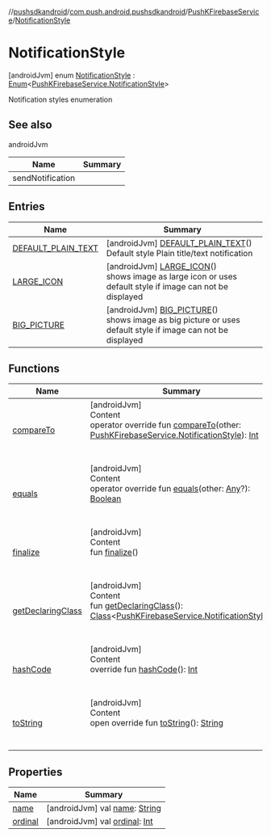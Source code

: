 //[pushsdkandroid](../../../index.md)/[com.push.android.pushsdkandroid](../../index.md)/[PushKFirebaseService](../index.md)/[NotificationStyle](index.md)



# NotificationStyle  
 [androidJvm] enum [NotificationStyle](index.md) : [Enum](https://kotlinlang.org/api/latest/jvm/stdlib/kotlin/-enum/index.html)<[PushKFirebaseService.NotificationStyle](index.md)> 

Notification styles enumeration

   


## See also  
  
androidJvm  
  
|  Name|  Summary| 
|---|---|
| <a name="com.push.android.pushsdkandroid/PushKFirebaseService.NotificationStyle///PointingToDeclaration/"></a>sendNotification| <a name="com.push.android.pushsdkandroid/PushKFirebaseService.NotificationStyle///PointingToDeclaration/"></a>
  


## Entries  
  
|  Name|  Summary| 
|---|---|
| <a name="com.push.android.pushsdkandroid/PushKFirebaseService.NotificationStyle.DEFAULT_PLAIN_TEXT///PointingToDeclaration/"></a>[DEFAULT_PLAIN_TEXT](-d-e-f-a-u-l-t_-p-l-a-i-n_-t-e-x-t/index.md)| <a name="com.push.android.pushsdkandroid/PushKFirebaseService.NotificationStyle.DEFAULT_PLAIN_TEXT///PointingToDeclaration/"></a> [androidJvm] [DEFAULT_PLAIN_TEXT](-d-e-f-a-u-l-t_-p-l-a-i-n_-t-e-x-t/index.md)()  <br>Default style Plain title/text notification   <br>
| <a name="com.push.android.pushsdkandroid/PushKFirebaseService.NotificationStyle.LARGE_ICON///PointingToDeclaration/"></a>[LARGE_ICON](-l-a-r-g-e_-i-c-o-n/index.md)| <a name="com.push.android.pushsdkandroid/PushKFirebaseService.NotificationStyle.LARGE_ICON///PointingToDeclaration/"></a> [androidJvm] [LARGE_ICON](-l-a-r-g-e_-i-c-o-n/index.md)()  <br>shows image as large icon or uses default style if image can not be displayed   <br>
| <a name="com.push.android.pushsdkandroid/PushKFirebaseService.NotificationStyle.BIG_PICTURE///PointingToDeclaration/"></a>[BIG_PICTURE](-b-i-g_-p-i-c-t-u-r-e/index.md)| <a name="com.push.android.pushsdkandroid/PushKFirebaseService.NotificationStyle.BIG_PICTURE///PointingToDeclaration/"></a> [androidJvm] [BIG_PICTURE](-b-i-g_-p-i-c-t-u-r-e/index.md)()  <br>shows image as big picture or uses default style if image can not be displayed   <br>


## Functions  
  
|  Name|  Summary| 
|---|---|
| <a name="kotlin/Enum/compareTo/#com.push.android.pushsdkandroid.PushKFirebaseService.NotificationStyle/PointingToDeclaration/"></a>[compareTo](-b-i-g_-p-i-c-t-u-r-e/index.md#%5Bkotlin%2FEnum%2FcompareTo%2F%23com.push.android.pushsdkandroid.PushKFirebaseService.NotificationStyle%2FPointingToDeclaration%2F%5D%2FFunctions%2F907701677)| <a name="kotlin/Enum/compareTo/#com.push.android.pushsdkandroid.PushKFirebaseService.NotificationStyle/PointingToDeclaration/"></a>[androidJvm]  <br>Content  <br>operator override fun [compareTo](-b-i-g_-p-i-c-t-u-r-e/index.md#%5Bkotlin%2FEnum%2FcompareTo%2F%23com.push.android.pushsdkandroid.PushKFirebaseService.NotificationStyle%2FPointingToDeclaration%2F%5D%2FFunctions%2F907701677)(other: [PushKFirebaseService.NotificationStyle](index.md)): [Int](https://kotlinlang.org/api/latest/jvm/stdlib/kotlin/-int/index.html)  <br><br><br>
| <a name="kotlin/Enum/equals/#kotlin.Any?/PointingToDeclaration/"></a>[equals](../../../com.push.android.pushsdkandroid.core/-push-k-ap-c/-b-o-d-y/index.md#%5Bkotlin%2FEnum%2Fequals%2F%23kotlin.Any%3F%2FPointingToDeclaration%2F%5D%2FFunctions%2F907701677)| <a name="kotlin/Enum/equals/#kotlin.Any?/PointingToDeclaration/"></a>[androidJvm]  <br>Content  <br>operator override fun [equals](../../../com.push.android.pushsdkandroid.core/-push-k-ap-c/-b-o-d-y/index.md#%5Bkotlin%2FEnum%2Fequals%2F%23kotlin.Any%3F%2FPointingToDeclaration%2F%5D%2FFunctions%2F907701677)(other: [Any](https://kotlinlang.org/api/latest/jvm/stdlib/kotlin/-any/index.html)?): [Boolean](https://kotlinlang.org/api/latest/jvm/stdlib/kotlin/-boolean/index.html)  <br><br><br>
| <a name="kotlin/Enum/finalize/#/PointingToDeclaration/"></a>[finalize](../../../com.push.android.pushsdkandroid.core/-push-k-ap-c/-b-o-d-y/index.md#%5Bkotlin%2FEnum%2Ffinalize%2F%23%2FPointingToDeclaration%2F%5D%2FFunctions%2F907701677)| <a name="kotlin/Enum/finalize/#/PointingToDeclaration/"></a>[androidJvm]  <br>Content  <br>fun [finalize](../../../com.push.android.pushsdkandroid.core/-push-k-ap-c/-b-o-d-y/index.md#%5Bkotlin%2FEnum%2Ffinalize%2F%23%2FPointingToDeclaration%2F%5D%2FFunctions%2F907701677)()  <br><br><br>
| <a name="kotlin/Enum/getDeclaringClass/#/PointingToDeclaration/"></a>[getDeclaringClass](../../../com.push.android.pushsdkandroid.core/-push-k-ap-c/-b-o-d-y/index.md#%5Bkotlin%2FEnum%2FgetDeclaringClass%2F%23%2FPointingToDeclaration%2F%5D%2FFunctions%2F907701677)| <a name="kotlin/Enum/getDeclaringClass/#/PointingToDeclaration/"></a>[androidJvm]  <br>Content  <br>fun [getDeclaringClass](../../../com.push.android.pushsdkandroid.core/-push-k-ap-c/-b-o-d-y/index.md#%5Bkotlin%2FEnum%2FgetDeclaringClass%2F%23%2FPointingToDeclaration%2F%5D%2FFunctions%2F907701677)(): [Class](https://developer.android.com/reference/kotlin/java/lang/Class.html)<[PushKFirebaseService.NotificationStyle](index.md)>  <br><br><br>
| <a name="kotlin/Enum/hashCode/#/PointingToDeclaration/"></a>[hashCode](../../../com.push.android.pushsdkandroid.core/-push-k-ap-c/-b-o-d-y/index.md#%5Bkotlin%2FEnum%2FhashCode%2F%23%2FPointingToDeclaration%2F%5D%2FFunctions%2F907701677)| <a name="kotlin/Enum/hashCode/#/PointingToDeclaration/"></a>[androidJvm]  <br>Content  <br>override fun [hashCode](../../../com.push.android.pushsdkandroid.core/-push-k-ap-c/-b-o-d-y/index.md#%5Bkotlin%2FEnum%2FhashCode%2F%23%2FPointingToDeclaration%2F%5D%2FFunctions%2F907701677)(): [Int](https://kotlinlang.org/api/latest/jvm/stdlib/kotlin/-int/index.html)  <br><br><br>
| <a name="kotlin/Enum/toString/#/PointingToDeclaration/"></a>[toString](../../../com.push.android.pushsdkandroid.core/-push-k-ap-c/-b-o-d-y/index.md#%5Bkotlin%2FEnum%2FtoString%2F%23%2FPointingToDeclaration%2F%5D%2FFunctions%2F907701677)| <a name="kotlin/Enum/toString/#/PointingToDeclaration/"></a>[androidJvm]  <br>Content  <br>open override fun [toString](../../../com.push.android.pushsdkandroid.core/-push-k-ap-c/-b-o-d-y/index.md#%5Bkotlin%2FEnum%2FtoString%2F%23%2FPointingToDeclaration%2F%5D%2FFunctions%2F907701677)(): [String](https://kotlinlang.org/api/latest/jvm/stdlib/kotlin/-string/index.html)  <br><br><br>


## Properties  
  
|  Name|  Summary| 
|---|---|
| <a name="com.push.android.pushsdkandroid/PushKFirebaseService.NotificationStyle/name/#/PointingToDeclaration/"></a>[name](name.md)| <a name="com.push.android.pushsdkandroid/PushKFirebaseService.NotificationStyle/name/#/PointingToDeclaration/"></a> [androidJvm] val [name](name.md): [String](https://kotlinlang.org/api/latest/jvm/stdlib/kotlin/-string/index.html)   <br>
| <a name="com.push.android.pushsdkandroid/PushKFirebaseService.NotificationStyle/ordinal/#/PointingToDeclaration/"></a>[ordinal](ordinal.md)| <a name="com.push.android.pushsdkandroid/PushKFirebaseService.NotificationStyle/ordinal/#/PointingToDeclaration/"></a> [androidJvm] val [ordinal](ordinal.md): [Int](https://kotlinlang.org/api/latest/jvm/stdlib/kotlin/-int/index.html)   <br>

